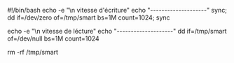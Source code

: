 #!/bin/bash
echo -e "\n vitesse d'écriture"
echo "--------------------"
sync; dd if=/dev/zero of=/tmp/smart bs=1M count=1024; sync

echo -e "\n vitesse de lécture"
echo "--------------------"
dd if=/tmp/smart of=/dev/null bs=1M count=1024

rm -rf /tmp/smart
